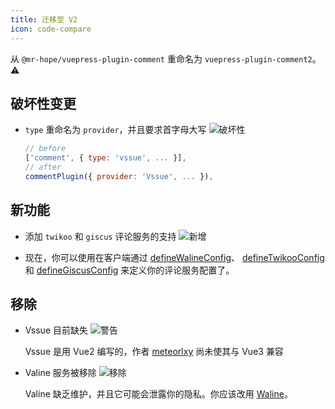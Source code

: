 ```yaml
---
title: 迁移至 V2
icon: code-compare
---
```


从 `@mr-hope/vuepress-plugin-comment` 重命名为 `vuepress-plugin-comment2`。 ⚠

## 破坏性变更

- `type` 重命名为 `provider`，并且要求首字母大写 ![破坏性](https://img.shields.io/badge/-破坏性-red)

  ```js
  // before
  ['comment', { type: 'vssue', ... }],
  // after
  commentPlugin({ provider: 'Vssue', ... }),
  ```

## 新功能

- 添加 `twikoo` 和 `giscus` 评论服务的支持 ![新增](https://img.shields.io/badge/-New-brightgreen)

- 现在，你可以使用在客户端通过 [defineWalineConfig](./config/waline.md#客户端配置)、 [defineTwikooConfig](./config/twikoo.md#客户端配置) 和 [defineGiscusConfig](./config/giscus.md#客户端配置) 来定义你的评论服务配置了。

## 移除

- Vssue 目前缺失 ![警告](https://img.shields.io/badge/-warning-yellow)

  Vssue 是用 Vue2 编写的，作者 [meteorlxy](https://github.com/meteorlxy) 尚未使其与 Vue3 兼容

- Valine 服务被移除 ![移除](https://img.shields.io/badge/-removed-red)

  Valine 缺乏维护，并且它可能会泄露你的隐私。你应该改用 [Waline](https://waline.js.org)。
